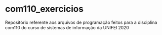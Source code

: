 # com110_exercicios
Repositório referente aos arquivos de programação feitos para a disciplina com110 do curso de sistemas de informação da UNIFEI 2020
